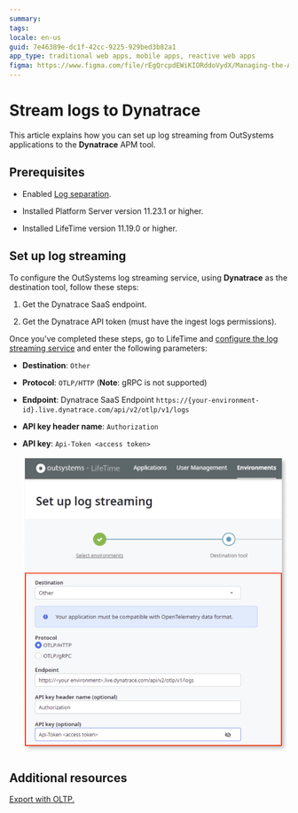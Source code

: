 ```yaml
---
summary: 
tags: 
locale: en-us
guid: 7e46389e-dc1f-42cc-9225-929bed3b82a1
app_type: traditional web apps, mobile apps, reactive web apps
figma: https://www.figma.com/file/rEgQrcpdEWiKIORddoVydX/Managing-the-Applications-Lifecycle?type=design&node-id=3139%3A322&mode=design&t=IIMVc2WTi7UxHv00-1
---
```


# Stream logs to Dynatrace

This article explains how you can set up log streaming from OutSystems applications to the **Dynatrace** APM tool.

## Prerequisites

* Enabled [Log separation](../../../setup-maintain/setup/logging-db/logs-separation-cloud/intro.md).

* Installed Platform Server version 11.23.1 or higher.

* Installed LifeTime version 11.19.0 or higher.

## Set up log streaming

To configure the OutSystems log streaming service, using **Dynatrace** as the destination tool, follow these steps:

1. Get the Dynatrace SaaS endpoint. 

1. Get the Dynatrace API token (must have the ingest logs permissions).

Once you've completed these steps, go to LifeTime and [configure the log streaming service](lifetime-streaming.md) and enter the following parameters:

* **Destination**: ``Other`` 
* **Protocol**: ``OTLP/HTTP`` (**Note**: gRPC is not supported)
* **Endpoint**: Dynatrace SaaS Endpoint  ``https://{your-environment-id}.live.dynatrace.com/api/v2/otlp/v1/logs``
* **API key header name**: ``Authorization``
* **API key**: ``Api-Token <access token>``

    ![Lifetime parameters](images/log-streaming-dynatrace-lt.png)

## Additional resources

[Export with OLTP.](https://www.dynatrace.com/support/help/extend-dynatrace/opentelemetry/getting-started/otlp-export)
